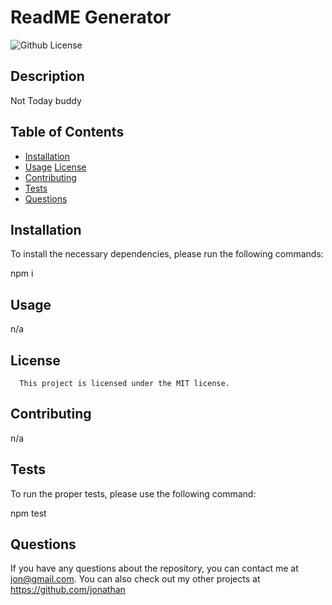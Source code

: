 
# ReadME Generator

![Github License](https://img.shields.io/badge/license-MIT-blue.svg)
  
## Description
  
Not Today buddy
  
## Table of Contents

* [Installation](#installation)
* [Usage](#usage)
[License](#license)
* [Contributing](#contributing)
* [Tests](#tests)
* [Questions](#questions)

## Installation

To install the necessary dependencies, please run the following commands:

npm i

## Usage

n/a

## License
      This project is licensed under the MIT license.

## Contributing

n/a

## Tests

To run the proper tests, please use the following command:

npm test

## Questions

If you have any questions about the repository, you can contact me at jon@gmail.com. 
You can also check out my other projects at https://github.com/jonathan
    
